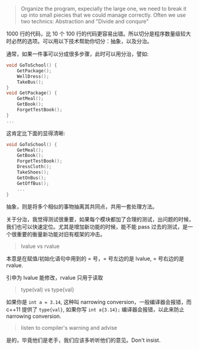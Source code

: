 

> Organize the program, expecially the large one, we need to break it up into small piecies that we could manage correctly. Often we use two technics: Abstraction and "Divide and conqure"

1000 行的代码，比 10 个 100 行的代码更容易出错。所以切分是程序数量级较大时必然的选项。可以用以下技术帮助你切分：抽象，以及分治。

通常，如果一件事可以分成很多步骤，此时可以用分治，譬如:

```c
void GoToSchool() {
    GetPackage();
    WellDress();
    TakeBus();
}
void GetPackage() {
    GetMeal();
    GetBook();
    ForgetTestBook();
}
...
```

这肯定比下面的显得清晰:

```c
void GoToSchool() {
    GetMeal();
    GetBook();
    ForgetTestBook();
    DressCloth();
    TakeShoes();
    GetOnBus();
    GetOffBus();
    ...
}
```

抽象，则是将多个相似的事物抽离其共同点，共用一套处理方法。

关于分治，我觉得测试很重要，如果每个模块都加了合理的测试，出问题的时候，我们也可以快速定位。尤其是增加新功能的时候，能不能 pass 过去的测试，是一个很重要的衡量新功能对旧有框架的冲击。



> lvalue vs rvalue

本意是在赋值/初始化语句中用到的 = 号，= 号左边的是 lvalue, = 号右边的是 rvalue.

引申为 lvalue 能修改，rvalue 只用于读取



> type(val) vs type{val}

如果你是 `int a = 3.14`, 这种叫 narrowing conversion，一般编译器会报错，而 c++11 提供了 `type{val}`, 如果你写 `int a{3.14};` 编译器会报错，以此来防止 narrowing conversion.



> listen to compiler's warning and advise

是的，毕竟他们是老手，我们应该多听听他们的意见。Don't insist.



